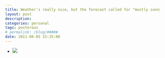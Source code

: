 ```yaml
---
title: Weather's really nice, but the forecast called for "mostly sunny". Oh, and the Ms just blew a 2 run lead in 4 hitters.
layout: post
description:  
categories: personal
tags: posterous
# permalink: /blog/#####
date: 2011-06-05 15:35:00
---
```


<ul data-clearing>
  <li><a href="/img/blog/2011/06/27289193-image.jpg"><img src="/img/blog/2011/06/27289193-image.jpg" data-caption=""></a></li>
</ul>